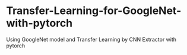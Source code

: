# Transfer-Learning-for-GoogleNet-with-pytorch
Using GoogleNet model and Transfer Learning by CNN Extractor with pytorch
